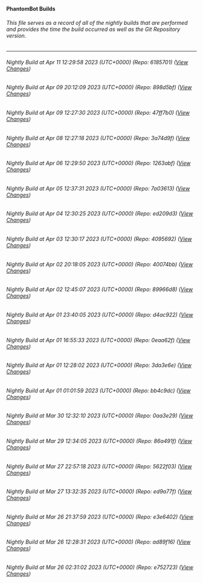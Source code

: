 **PhantomBot Builds**

###### This file serves as a record of all of the nightly builds that are performed and provides the time the build occurred as well as the Git Repository version.
-------------------------------------------------------------------------------------------------------------
###### Nightly Build at Apr 11 12:29:58 2023 (UTC+0000) (Repo: 6185701) ([View Changes](https://github.com/PhantomBot/PhantomBot/compare/898d5bf...6185701))
###### Nightly Build at Apr 09 20:12:09 2023 (UTC+0000) (Repo: 898d5bf) ([View Changes](https://github.com/PhantomBot/PhantomBot/compare/47ff7b0...898d5bf))
###### Nightly Build at Apr 09 12:27:30 2023 (UTC+0000) (Repo: 47ff7b0) ([View Changes](https://github.com/PhantomBot/PhantomBot/compare/3a74d9f...47ff7b0))
###### Nightly Build at Apr 08 12:27:18 2023 (UTC+0000) (Repo: 3a74d9f) ([View Changes](https://github.com/PhantomBot/PhantomBot/compare/1263abf...3a74d9f))
###### Nightly Build at Apr 06 12:29:50 2023 (UTC+0000) (Repo: 1263abf) ([View Changes](https://github.com/PhantomBot/PhantomBot/compare/7a03613...1263abf))
###### Nightly Build at Apr 05 12:37:31 2023 (UTC+0000) (Repo: 7a03613) ([View Changes](https://github.com/PhantomBot/PhantomBot/compare/ed209d3...7a03613))
###### Nightly Build at Apr 04 12:30:25 2023 (UTC+0000) (Repo: ed209d3) ([View Changes](https://github.com/PhantomBot/PhantomBot/compare/4095692...ed209d3))
###### Nightly Build at Apr 03 12:30:17 2023 (UTC+0000) (Repo: 4095692) ([View Changes](https://github.com/PhantomBot/PhantomBot/compare/40074bb...4095692))
###### Nightly Build at Apr 02 20:18:05 2023 (UTC+0000) (Repo: 40074bb) ([View Changes](https://github.com/PhantomBot/PhantomBot/compare/89966d8...40074bb))
###### Nightly Build at Apr 02 12:45:07 2023 (UTC+0000) (Repo: 89966d8) ([View Changes](https://github.com/PhantomBot/PhantomBot/compare/d4ac922...89966d8))
###### Nightly Build at Apr 01 23:40:05 2023 (UTC+0000) (Repo: d4ac922) ([View Changes](https://github.com/PhantomBot/PhantomBot/compare/0eaa62f...d4ac922))
###### Nightly Build at Apr 01 16:55:33 2023 (UTC+0000) (Repo: 0eaa62f) ([View Changes](https://github.com/PhantomBot/PhantomBot/compare/3da3e6e...0eaa62f))
###### Nightly Build at Apr 01 12:28:02 2023 (UTC+0000) (Repo: 3da3e6e) ([View Changes](https://github.com/PhantomBot/PhantomBot/compare/bb4c9dc...3da3e6e))
###### Nightly Build at Apr 01 01:01:59 2023 (UTC+0000) (Repo: bb4c9dc) ([View Changes](https://github.com/PhantomBot/PhantomBot/compare/0aa3e29...bb4c9dc))
###### Nightly Build at Mar 30 12:32:10 2023 (UTC+0000) (Repo: 0aa3e29) ([View Changes](https://github.com/PhantomBot/PhantomBot/compare/86a491f...0aa3e29))
###### Nightly Build at Mar 29 12:34:05 2023 (UTC+0000) (Repo: 86a491f) ([View Changes](https://github.com/PhantomBot/PhantomBot/compare/5622f03...86a491f))
###### Nightly Build at Mar 27 22:57:18 2023 (UTC+0000) (Repo: 5622f03) ([View Changes](https://github.com/PhantomBot/PhantomBot/compare/ed9a77f...5622f03))
###### Nightly Build at Mar 27 13:32:35 2023 (UTC+0000) (Repo: ed9a77f) ([View Changes](https://github.com/PhantomBot/PhantomBot/compare/e3e6402...ed9a77f))
###### Nightly Build at Mar 26 21:37:59 2023 (UTC+0000) (Repo: e3e6402) ([View Changes](https://github.com/PhantomBot/PhantomBot/compare/ad89f16...e3e6402))
###### Nightly Build at Mar 26 12:28:31 2023 (UTC+0000) (Repo: ad89f16) ([View Changes](https://github.com/PhantomBot/PhantomBot/compare/e752723...ad89f16))
###### Nightly Build at Mar 26 02:31:02 2023 (UTC+0000) (Repo: e752723) ([View Changes](https://github.com/PhantomBot/PhantomBot/compare/8b6fc6f...e752723))
